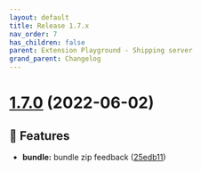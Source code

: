 ```yaml
---
layout: default
title: Release 1.7.x
nav_order: 7
has_children: false
parent: Extension Playground - Shipping server
grand_parent: Changelog
---
```


# [1.7.0](https://github.com/lumapps/lumapps-extensions-shipping-server/compare/v1.6.0...v1.7.0) (2022-06-02)


## 🚀 Features

* **bundle:** bundle zip feedback ([25edb11](https://github.com/lumapps/lumapps-extensions-shipping-server/commit/25edb115fc38c87b94b048b2ef6359d5a914be14))